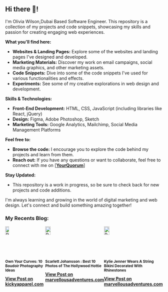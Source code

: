<div class="markdown markdown-main-panel" dir="ltr">
<h2 class="" data-sourcepos="1:1-1:13">Hi there 👋!</h2>
<p data-sourcepos="3:1-3:144">I'm Olivia Wilson,Dubai Based Software Engineer. This repository is a collection of my projects and code snippets, showcasing my skills and passion for creating engaging web experiences.</p>
<p data-sourcepos="5:1-5:26"><strong>What you'll find here:</strong></p>
<ul data-sourcepos="7:1-7:77">
<li data-sourcepos="7:1-7:77"><strong>Websites &amp; Landing Pages:</strong> Explore some of the websites and landing pages I've designed and developed.</li>
<li data-sourcepos="8:1-8:115"><strong>Marketing Materials:</strong> Discover my work on email campaigns, social media graphics, and other marketing assets.</li>
<li data-sourcepos="9:1-9:1"><strong>Code Snippets:</strong> Dive into some of the code snippets I've used for various functionalities and effects.</li>
<li data-sourcepos="10:1-10:31"><strong>Experiments:</strong> See some of my creative explorations in web design and development.</li>
</ul>
<p data-sourcepos="12:1-12:30"><strong>Skills &amp; Technologies:</strong></p>
<ul data-sourcepos="14:1-17:0">
<li data-sourcepos="14:1-14:91"><strong>Front-End Development:</strong> HTML, CSS, JavaScript (including libraries like React, jQuery)</li>
<li data-sourcepos="15:1-15:44"><strong>Design:</strong> Figma, Adobe Photoshop, Sketch</li>
<li data-sourcepos="16:1-17:0"><strong>Marketing Tools:</strong> Google Analytics, Mailchimp, Social Media Management Platforms</li>
</ul>
<p data-sourcepos="18:1-18:17"><strong>Feel free to:</strong></p>
<ul data-sourcepos="20:1-21:18">
<li data-sourcepos="20:1-20:100"><strong>Browse the code:</strong> I encourage you to explore the code behind my projects and learn from them.</li>
<li data-sourcepos="21:1-21:18"><strong>Reach out:</strong> If you have any questions or want to collaborate, feel free to connect with me on&nbsp;[<strong><a href="https://www.yourquorum.com/user/gianna-eleanor?utm_source=github_sh&amp;utm_medium=medium_sh&amp;utm_campaign=medium_sh">YourQuorum</a></strong>]</li>
</ul>
<p data-sourcepos="23:1-23:17"><strong>Stay Updated:</strong></p>
<ul data-sourcepos="25:1-27:0">
<li data-sourcepos="25:1-25:102">This repository is a work in progress, so be sure to check back for new projects and code additions.</li>

</ul>
<p data-sourcepos="28:1-28:134">I'm always learning and growing in the world of digital marketing and web design. Let's connect and build something amazing together!</p>
</div>
<h3><strong>My Recents Blog:</strong></h3>
<div style="display: inline-flex;">
<div class="post-container">
  <img src="https://i.postimg.cc/3xrmbmfL/B11-1024x683.jpg" alt="Post Image" class="post-image" style="width:30%;">
  <h3 class="post-title" style="font-size: smaller;">Own Your Curves: 10 Boudoir Photography Ideas</h3>
  <a href="https://www.kickyapparel.com/lifestyle/own-your-curves-10-boudoir-photography-ideas-and-poses-for-plus-size-women?utm_source=github_sh&utm_medium=banner_sh&utm_campaign=summer-boost" class="github-link"><strong>View Post on kickyapparel.com</strong></a>
  <div>&nbsp;</div>
</div>
<div class="post-container">
  <img src="https://www.marvellousadventures.com/featured/2024/06/Scarlett-Johansson-sexy.webp" alt="Post Image" class="post-image" style="width:30%;">
  <h3 class="post-title" style="font-size: smaller;">Scarlett Johansson : Best 10 Photos of The Hollywood Hottie</h3>
  <a href="https://www.marvellousadventures.com/celebrities/scarlett-johansson-best-10-photos-of-the-hollywood-hottie?utm_source=github_sh&utm_medium=banner_sh&utm_campaign=summer-boost" class="github-link"><strong>View Post on marvellousadventures.com</strong></a>
  <div>&nbsp;</div>
</div>
<div class="post-container">
  <img src="https://www.marvellousadventures.com/featured/2024/04/kylie-jenner-swimsuit-poses-nm.webp" alt="Post Image" class="post-image" style="width:30%;">
  <h3 class="post-title" style="font-size: smaller;">Kylie Jenner Wears A String Bikini Decorated With Rhinestones</h3>
  <a href="https://www.kickyapparel.com/lifestyle/own-your-curves-10-boudoir-photography-ideas-and-poses-for-plus-size-women?utm_source=github_sh&utm_medium=banner_sh&utm_campaign=summer-boost" class="github-link"><strong>View Post on marvellousadventures.com</strong></a>
  <div>&nbsp;</div>
</div>
</div>
<br><br>

</ul>

